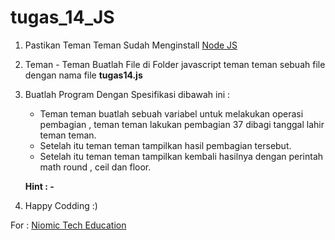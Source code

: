 # tugas_14_JS

1. Pastikan Teman Teman Sudah Menginstall [Node JS](https://nodejs.org/ "Node JS")

2. Teman - Teman Buatlah File di Folder javascript teman teman sebuah file dengan nama file **tugas14.js**

3. Buatlah Program Dengan Spesifikasi dibawah ini :
	- Teman teman buatlah sebuah variabel untuk melakukan operasi pembagian , teman teman lakukan pembagian 37 dibagi tanggal lahir teman teman.
	- Setelah itu teman teman tampilkan hasil pembagian tersebut.
	- Setelah itu teman teman tampilkan kembali hasilnya dengan perintah math round , ceil dan floor.

	**Hint : -**

4. Happy Codding :)

For : [Niomic Tech Education](https://niomic.com/)
